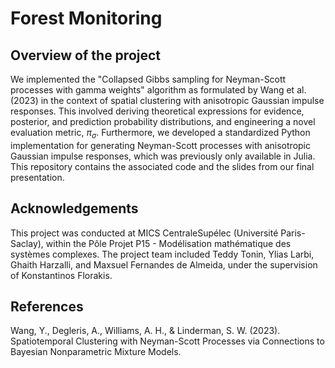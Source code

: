 # Forest Monitoring

## Overview of the project
We implemented the "Collapsed Gibbs sampling for Neyman-Scott processes with gamma weights" algorithm as formulated by Wang et al. (2023) in the context of spatial clustering with anisotropic Gaussian impulse responses. This involved deriving theoretical expressions for evidence, posterior, and prediction probability distributions, and engineering a novel evaluation metric, $\pi_\sigma$. Furthermore, we developed a standardized Python implementation for generating Neyman-Scott processes with anisotropic Gaussian impulse responses, which was previously only available in Julia. This repository contains the associated code and the slides from our final presentation.

## Acknowledgements
This project was conducted at MICS CentraleSupélec (Université Paris-Saclay), within the Pôle Projet P15 - Modélisation mathématique des systèmes complexes. The project team included Teddy Tonin, Ylias Larbi, Ghaith Harzalli, and Maxsuel Fernandes de Almeida, under the supervision of Konstantinos Florakis.

## References
Wang, Y., Degleris, A., Williams, A. H., & Linderman, S. W. (2023). Spatiotemporal Clustering with Neyman-Scott Processes via Connections to Bayesian Nonparametric Mixture Models.
